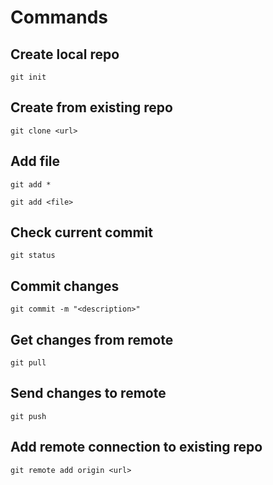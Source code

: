 # Commands

## Create local repo

    git init

## Create from existing repo

    git clone <url>

## Add file

    git add *

    git add <file>

## Check current commit

    git status

## Commit changes

    git commit -m "<description>"

## Get changes from remote
    
    git pull

## Send changes to remote

    git push

## Add remote connection to existing repo
    
    git remote add origin <url>
